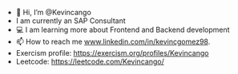 - 👋 Hi, I’m @Kevincango
- I am currently an SAP Consultant
- 💻 I am learning more about Frontend and Backend development
- 📫 How to reach me www.linkedin.com/in/kevincgomez98.
- Exercism profile: https://exercism.org/profiles/Kevincango
- Leetcode: https://leetcode.com/Kevincango/

<!---
Kevincango/Kevincango is a ✨ special ✨ repository because its `README.md` (this file) appears on your GitHub profile.
You can click the Preview link to take a look at your changes.
--->
